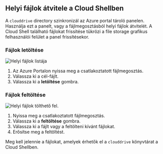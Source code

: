 ## <a name="transfer-local-files-to-cloud-shell"></a>Helyi fájlok átvitele a Cloud Shellben
A `clouddrive` directory szinkronizál az Azure portal tároló panelen. Használja ezt a panelt, vagy a fájlmegosztásból helyi fájlok átvitelét. A Cloud Shell található fájlokat frissítése tükrözi a file storage grafikus felhasználói felület a panel frissítésekor.

### <a name="download-files"></a>Fájlok letöltése

![Helyi fájlok listája](../articles/cloud-shell/media/persisting-shell-storage/download.png)
1. Az Azure Portalon nyissa meg a csatlakoztatott fájlmegosztás.
2. Válassza ki a cél-fájlt.
3. Válassza ki a **letöltése** gombra.

### <a name="upload-files"></a>Fájlok feltöltése

![Helyi fájlok tölthető fel.](../articles/cloud-shell/media/persisting-shell-storage/upload.png)
1. Nyissa meg a csatlakoztatott fájlmegosztás.
2. Válassza ki a **feltöltése** gombra.
3. Válassza ki a fájlt vagy a feltölteni kívánt fájlokat.
4. Erősítse meg a feltöltést.

Meg kell jelennie a fájlokat, amelyek érhetők el a `clouddrive` könyvtárat a Cloud Shellben.